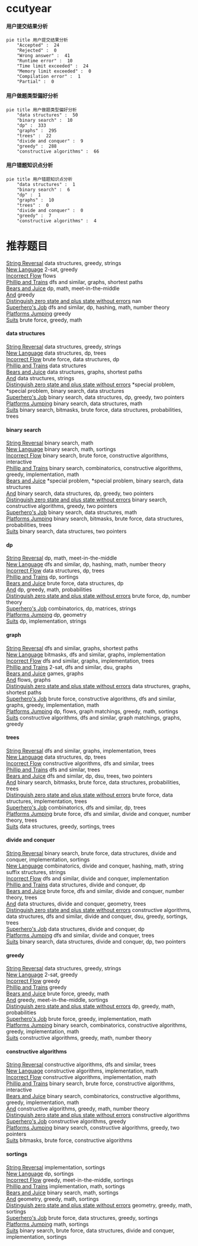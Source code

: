 # ccutyear
<!-- tabs:start -->
#### **用户提交结果分析**

```mermaid
pie title 用户提交结果分析
    "Accepted" :  24
    "Rejected" :  0
    "Wrong answer" :  41
    "Runtime error" :  10
    "Time limit exceeded" :  24
    "Memory limit exceeded" :  0
    "Compilation error" :  1
    "Partial" :  0
```
#### **用户做题类型偏好分析**

```mermaid
pie title 用户做题类型偏好分析
    "data structures" :  50
    "binary search" :  10
    "dp" :  333
    "graphs" :  295
    "trees" :  22
    "divide and conquer" :  9
    "greedy" :  288
    "constructive algorithms" :  66
```
#### **用户错题知识点分析**

```mermaid
pie title 用户错题知识点分析
    "data structures" :  1
    "binary search" :  6
    "dp" :  1
    "graphs" :  10
    "trees" :  0
    "divide and conquer" :  0
    "greedy" :  7
    "constructive algorithms" :  4
```
<!-- tabs:end -->
# 推荐题目
[String Reversal](http://codeforces.com/problemset/problem/1430/E)		data structures,
                        greedy,
                        strings		  
[New Language](http://codeforces.com/problemset/problem/568/C)		2-sat,
                        greedy		  
[Incorrect Flow](http://codeforces.com/problemset/problem/708/D)		flows		  
[Phillip and Trains](http://codeforces.com/problemset/problem/585/B)		dfs and similar,
                        graphs,
                        shortest paths		  
[Bears and Juice](https://codeforces.com/contest/674/problem/F)		dp,
                        math,
                        meet-in-the-middle		  
[And](http://codeforces.com/problemset/problem/1013/B)		greedy		  
[Distinguish zero state and plus state without errors](http://codeforces.com/problemset/problem/1002/C2)		nan		  
[Superhero's Job](http://codeforces.com/problemset/problem/542/D)		dfs and similar,
                        dp,
                        hashing,
                        math,
                        number theory		  
[Platforms Jumping](http://codeforces.com/problemset/problem/1256/C)		greedy		  
[Suits](http://codeforces.com/problemset/problem/1271/A)		brute force,
                        greedy,
                        math		  
<!-- tabs:start -->
#### **data structures**
[String Reversal](http://codeforces.com/problemset/problem/1430/E)		data structures,
                        greedy,
                        strings		  
[New Language](http://codeforces.com/problemset/problem/1179/D)		data structures,
                        dp,
                        trees		  
[Incorrect Flow](http://codeforces.com/problemset/problem/855/B)		brute force,
                        data structures,
                        dp		  
[Phillip and Trains](http://codeforces.com/problemset/problem/455/E)		data structures		  
[Bears and Juice](http://codeforces.com/problemset/problem/1163/F)		data structures,
                        graphs,
                        shortest paths		  
[And](http://codeforces.com/problemset/problem/587/F)		data structures,
                        strings		  
[Distinguish zero state and plus state without errors](http://codeforces.com/problemset/problem/1488/F)		*special problem,
                        *special problem,
                        binary search,
                        data structures		  
[Superhero's Job](http://codeforces.com/problemset/problem/1492/C)		binary search,
                        data structures,
                        dp,
                        greedy,
                        two pointers		  
[Platforms Jumping](http://codeforces.com/problemset/problem/1490/G)		binary search,
                        data structures,
                        math		  
[Suits](http://codeforces.com/problemset/problem/1479/D)		binary search,
                        bitmasks,
                        brute force,
                        data structures,
                        probabilities,
                        trees		  
#### **binary search**
[String Reversal](http://codeforces.com/problemset/problem/1216/E2)		binary search,
                        math		  
[New Language](http://codeforces.com/problemset/problem/348/A)		binary search,
                        math,
                        sortings		  
[Incorrect Flow](http://codeforces.com/problemset/problem/1470/C)		binary search,
                        brute force,
                        constructive algorithms,
                        interactive		  
[Phillip and Trains](http://codeforces.com/problemset/problem/553/B)		binary search,
                        combinatorics,
                        constructive algorithms,
                        greedy,
                        implementation,
                        math		  
[Bears and Juice](http://codeforces.com/problemset/problem/1488/F)		*special problem,
                        *special problem,
                        binary search,
                        data structures		  
[And](http://codeforces.com/problemset/problem/1492/C)		binary search,
                        data structures,
                        dp,
                        greedy,
                        two pointers		  
[Distinguish zero state and plus state without errors](http://codeforces.com/problemset/problem/1463/D)		binary search,
                        constructive algorithms,
                        greedy,
                        two pointers		  
[Superhero's Job](http://codeforces.com/problemset/problem/1490/G)		binary search,
                        data structures,
                        math		  
[Platforms Jumping](http://codeforces.com/problemset/problem/1479/D)		binary search,
                        bitmasks,
                        brute force,
                        data structures,
                        probabilities,
                        trees		  
[Suits](http://codeforces.com/problemset/problem/1436/E)		binary search,
                        data structures,
                        two pointers		  
#### **dp**
[String Reversal](https://codeforces.com/contest/674/problem/F)		dp,
                        math,
                        meet-in-the-middle		  
[New Language](http://codeforces.com/problemset/problem/542/D)		dfs and similar,
                        dp,
                        hashing,
                        math,
                        number theory		  
[Incorrect Flow](http://codeforces.com/problemset/problem/1179/D)		data structures,
                        dp,
                        trees		  
[Phillip and Trains](http://codeforces.com/problemset/problem/864/E)		dp,
                        sortings		  
[Bears and Juice](http://codeforces.com/problemset/problem/855/B)		brute force,
                        data structures,
                        dp		  
[And](http://codeforces.com/problemset/problem/1067/D)		dp,
                        greedy,
                        math,
                        probabilities		  
[Distinguish zero state and plus state without errors](http://codeforces.com/problemset/problem/354/C)		brute force,
                        dp,
                        number theory		  
[Superhero's Job](http://codeforces.com/problemset/problem/506/E)		combinatorics,
                        dp,
                        matrices,
                        strings		  
[Platforms Jumping](http://codeforces.com/problemset/problem/319/C)		dp,
                        geometry		  
[Suits](http://codeforces.com/problemset/problem/1462/B)		dp,
                        implementation,
                        strings		  
#### **graph**
[String Reversal](http://codeforces.com/problemset/problem/585/B)		dfs and similar,
                        graphs,
                        shortest paths		  
[New Language](http://codeforces.com/problemset/problem/225/D)		bitmasks,
                        dfs and similar,
                        graphs,
                        implementation		  
[Incorrect Flow](http://codeforces.com/problemset/problem/1010/D)		dfs and similar,
                        graphs,
                        implementation,
                        trees		  
[Phillip and Trains](http://codeforces.com/problemset/problem/27/D)		2-sat,
                        dfs and similar,
                        dsu,
                        graphs		  
[Bears and Juice](http://codeforces.com/problemset/problem/1149/E)		games,
                        graphs		  
[And](http://codeforces.com/problemset/problem/212/A)		flows,
                        graphs		  
[Distinguish zero state and plus state without errors](http://codeforces.com/problemset/problem/1163/F)		data structures,
                        graphs,
                        shortest paths		  
[Superhero's Job](http://codeforces.com/problemset/problem/1487/C)		brute force,
                        constructive algorithms,
                        dfs and similar,
                        graphs,
                        greedy,
                        implementation,
                        math		  
[Platforms Jumping](http://codeforces.com/problemset/problem/1437/C)		dp,
                        flows,
                        graph matchings,
                        greedy,
                        math,
                        sortings		  
[Suits](http://codeforces.com/problemset/problem/1470/D)		constructive algorithms,
                        dfs and similar,
                        graph matchings,
                        graphs,
                        greedy		  
#### **trees**
[String Reversal](http://codeforces.com/problemset/problem/1010/D)		dfs and similar,
                        graphs,
                        implementation,
                        trees		  
[New Language](http://codeforces.com/problemset/problem/1179/D)		data structures,
                        dp,
                        trees		  
[Incorrect Flow](http://codeforces.com/problemset/problem/573/C)		constructive algorithms,
                        dfs and similar,
                        trees		  
[Phillip and Trains](http://codeforces.com/problemset/problem/1143/C)		dfs and similar,
                        trees		  
[Bears and Juice](http://codeforces.com/problemset/problem/516/D)		dfs and similar,
                        dp,
                        dsu,
                        trees,
                        two pointers		  
[And](http://codeforces.com/problemset/problem/1479/D)		binary search,
                        bitmasks,
                        brute force,
                        data structures,
                        probabilities,
                        trees		  
[Distinguish zero state and plus state without errors](http://codeforces.com/problemset/problem/1511/C)		brute force,
                        data structures,
                        implementation,
                        trees		  
[Superhero's Job](http://codeforces.com/problemset/problem/1499/F)		combinatorics,
                        dfs and similar,
                        dp,
                        trees		  
[Platforms Jumping](http://codeforces.com/problemset/problem/1491/E)		brute force,
                        dfs and similar,
                        divide and conquer,
                        number theory,
                        trees		  
[Suits](http://codeforces.com/problemset/problem/1466/D)		data structures,
                        greedy,
                        sortings,
                        trees		  
#### **divide and conquer**
[String Reversal](http://codeforces.com/problemset/problem/1461/D)		binary search,
                        brute force,
                        data structures,
                        divide and conquer,
                        implementation,
                        sortings		  
[New Language](http://codeforces.com/problemset/problem/1466/G)		combinatorics,
                        divide and conquer,
                        hashing,
                        math,
                        string suffix structures,
                        strings		  
[Incorrect Flow](http://codeforces.com/problemset/problem/1490/D)		dfs and similar,
                        divide and conquer,
                        implementation		  
[Phillip and Trains](https://codeforces.com/contest/1483/problem/C)		data structures,
                        divide and conquer,
                        dp		  
[Bears and Juice](http://codeforces.com/problemset/problem/1491/E)		brute force,
                        dfs and similar,
                        divide and conquer,
                        number theory,
                        trees		  
[And](http://codeforces.com/problemset/problem/1303/G)		data structures,
                        divide and conquer,
                        geometry,
                        trees		  
[Distinguish zero state and plus state without errors](http://codeforces.com/problemset/problem/1494/D)		constructive algorithms,
                        data structures,
                        dfs and similar,
                        divide and conquer,
                        dsu,
                        greedy,
                        sortings,
                        trees		  
[Superhero's Job](http://codeforces.com/problemset/problem/1482/E)		data structures,
                        divide and conquer,
                        dp		  
[Platforms Jumping](http://codeforces.com/problemset/problem/566/C)		dfs and similar,
                        divide and conquer,
                        trees		  
[Suits](http://codeforces.com/problemset/problem/1428/F)		binary search,
                        data structures,
                        divide and conquer,
                        dp,
                        two pointers		  
#### **greedy**
[String Reversal](http://codeforces.com/problemset/problem/1430/E)		data structures,
                        greedy,
                        strings		  
[New Language](http://codeforces.com/problemset/problem/568/C)		2-sat,
                        greedy		  
[Incorrect Flow](http://codeforces.com/problemset/problem/1013/B)		greedy		  
[Phillip and Trains](http://codeforces.com/problemset/problem/1256/C)		greedy		  
[Bears and Juice](http://codeforces.com/problemset/problem/1271/A)		brute force,
                        greedy,
                        math		  
[And](http://codeforces.com/problemset/problem/45/D)		greedy,
                        meet-in-the-middle,
                        sortings		  
[Distinguish zero state and plus state without errors](http://codeforces.com/problemset/problem/1067/D)		dp,
                        greedy,
                        math,
                        probabilities		  
[Superhero's Job](http://codeforces.com/problemset/problem/734/B)		brute force,
                        greedy,
                        implementation,
                        math		  
[Platforms Jumping](http://codeforces.com/problemset/problem/553/B)		binary search,
                        combinatorics,
                        constructive algorithms,
                        greedy,
                        implementation,
                        math		  
[Suits](http://codeforces.com/problemset/problem/1389/A)		constructive algorithms,
                        greedy,
                        math,
                        number theory		  
#### **constructive algorithms**
[String Reversal](http://codeforces.com/problemset/problem/573/C)		constructive algorithms,
                        dfs and similar,
                        trees		  
[New Language](http://codeforces.com/problemset/problem/746/C)		constructive algorithms,
                        implementation,
                        math		  
[Incorrect Flow](http://codeforces.com/problemset/problem/369/B)		constructive algorithms,
                        implementation,
                        math		  
[Phillip and Trains](http://codeforces.com/problemset/problem/1470/C)		binary search,
                        brute force,
                        constructive algorithms,
                        interactive		  
[Bears and Juice](http://codeforces.com/problemset/problem/553/B)		binary search,
                        combinatorics,
                        constructive algorithms,
                        greedy,
                        implementation,
                        math		  
[And](http://codeforces.com/problemset/problem/1389/A)		constructive algorithms,
                        greedy,
                        math,
                        number theory		  
[Distinguish zero state and plus state without errors](https://codeforces.com/contest/1262/problem/C)		constructive algorithms		  
[Superhero's Job](http://codeforces.com/problemset/problem/1493/A)		constructive algorithms,
                        greedy		  
[Platforms Jumping](http://codeforces.com/problemset/problem/1463/D)		binary search,
                        constructive algorithms,
                        greedy,
                        two pointers		  
[Suits](https://codeforces.com/contest/1456/problem/B)		bitmasks,
                        brute force,
                        constructive algorithms		  
#### **sortings**
[String Reversal](http://codeforces.com/problemset/problem/714/B)		implementation,
                        sortings		  
[New Language](http://codeforces.com/problemset/problem/864/E)		dp,
                        sortings		  
[Incorrect Flow](http://codeforces.com/problemset/problem/45/D)		greedy,
                        meet-in-the-middle,
                        sortings		  
[Phillip and Trains](https://codeforces.com/contest/434/problem/A)		implementation,
                        math,
                        sortings		  
[Bears and Juice](http://codeforces.com/problemset/problem/348/A)		binary search,
                        math,
                        sortings		  
[And](https://codeforces.com/contest/1496/problem/C)		geometry,
                        greedy,
                        math,
                        sortings		  
[Distinguish zero state and plus state without errors](http://codeforces.com/problemset/problem/1495/A)		geometry,
                        greedy,
                        math,
                        sortings		  
[Superhero's Job](http://codeforces.com/problemset/problem/1497/A)		brute force,
                        data structures,
                        greedy,
                        sortings		  
[Platforms Jumping](http://codeforces.com/problemset/problem/1427/A)		math,
                        sortings		  
[Suits](http://codeforces.com/problemset/problem/1461/D)		binary search,
                        brute force,
                        data structures,
                        divide and conquer,
                        implementation,
                        sortings		  
<!-- tabs:end -->
